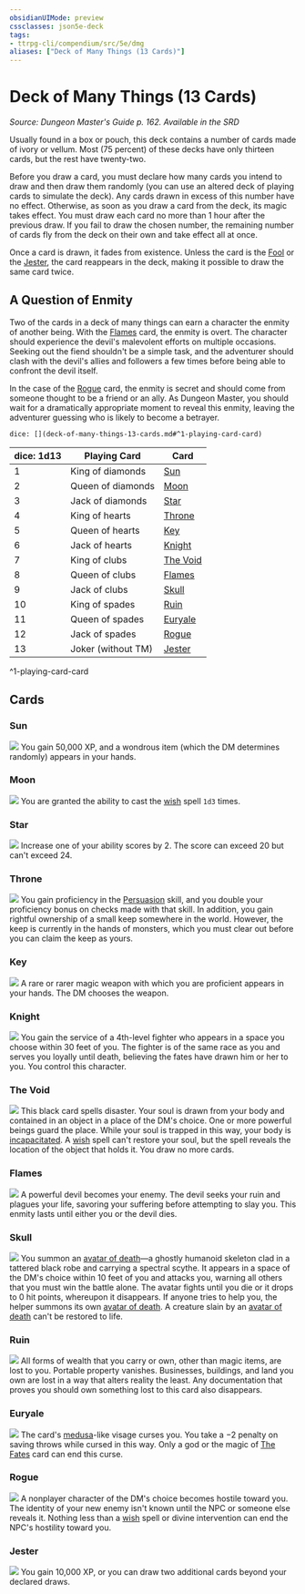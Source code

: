 ```yaml
---
obsidianUIMode: preview
cssclasses: json5e-deck
tags:
- ttrpg-cli/compendium/src/5e/dmg
aliases: ["Deck of Many Things (13 Cards)"]
---
```

# Deck of Many Things (13 Cards)
*Source: Dungeon Master's Guide p. 162. Available in the <span title='Systems Reference Document (5.1)'>SRD</span>*  

Usually found in a box or pouch, this deck contains a number of cards made of ivory or vellum. Most (75 percent) of these decks have only thirteen cards, but the rest have twenty-two.

Before you draw a card, you must declare how many cards you intend to draw and then draw them randomly (you can use an altered deck of playing cards to simulate the deck). Any cards drawn in excess of this number have no effect. Otherwise, as soon as you draw a card from the deck, its magic takes effect. You must draw each card no more than 1 hour after the previous draw. If you fail to draw the chosen number, the remaining number of cards fly from the deck on their own and take effect all at once.

Once a card is drawn, it fades from existence. Unless the card is the [Fool](/CLI/decks/deck-of-many-things.md#Fool) or the [Jester](/CLI/decks/deck-of-many-things.md#Jester), the card reappears in the deck, making it possible to draw the same card twice.

## A Question of Enmity

Two of the cards in a deck of many things can earn a character the enmity of another being. With the [Flames](/CLI/decks/deck-of-many-things.md#Flames) card, the enmity is overt. The character should experience the devil's malevolent efforts on multiple occasions. Seeking out the fiend shouldn't be a simple task, and the adventurer should clash with the devil's allies and followers a few times before being able to confront the devil itself.

In the case of the [Rogue](/CLI/decks/deck-of-many-things.md#Rogue) card, the enmity is secret and should come from someone thought to be a friend or an ally. As Dungeon Master, you should wait for a dramatically appropriate moment to reveal this enmity, leaving the adventurer guessing who is likely to become a betrayer.

`dice: [](deck-of-many-things-13-cards.md#^1-playing-card-card)`

| dice: 1d13 | Playing Card | Card |
|------------|--------------|------|
| 1 | King of diamonds | [Sun](/CLI/decks/deck-of-many-things.md#Sun) |
| 2 | Queen of diamonds | [Moon](/CLI/decks/deck-of-many-things.md#Moon) |
| 3 | Jack of diamonds | [Star](/CLI/decks/deck-of-many-things.md#Star) |
| 4 | King of hearts | [Throne](/CLI/decks/deck-of-many-things.md#Throne) |
| 5 | Queen of hearts | [Key](/CLI/decks/deck-of-many-things.md#Key) |
| 6 | Jack of hearts | [Knight](/CLI/decks/deck-of-many-things.md#Knight) |
| 7 | King of clubs | [The Void](/CLI/decks/deck-of-many-things.md#The%20Void) |
| 8 | Queen of clubs | [Flames](/CLI/decks/deck-of-many-things.md#Flames) |
| 9 | Jack of clubs | [Skull](/CLI/decks/deck-of-many-things.md#Skull) |
| 10 | King of spades | [Ruin](/CLI/decks/deck-of-many-things.md#Ruin) |
| 11 | Queen of spades | [Euryale](/CLI/decks/deck-of-many-things.md#Euryale) |
| 12 | Jack of spades | [Rogue](/CLI/decks/deck-of-many-things.md#Rogue) |
| 13 | Joker (without TM) | [Jester](/CLI/decks/deck-of-many-things.md#Jester) |
^1-playing-card-card

## Cards

### Sun
![](/CLI/decks/img/deck-of-many-things-02-sun.webp#card)
You gain 50,000 XP, and a wondrous item (which the DM determines randomly) appears in your hands.

### Moon
![](/CLI/decks/img/deck-of-many-things-03-moon.webp#card)
You are granted the ability to cast the [wish](/CLI/spells/wish.md) spell `1d3` times.

### Star
![](/CLI/decks/img/deck-of-many-things-04-star.webp#card)
Increase one of your ability scores by 2. The score can exceed 20 but can't exceed 24.

### Throne
![](/CLI/decks/img/deck-of-many-things-07-throne.webp#card)
You gain proficiency in the [Persuasion](/CLI/skills.md#Persuasion) skill, and you double your proficiency bonus on checks made with that skill. In addition, you gain rightful ownership of a small keep somewhere in the world. However, the keep is currently in the hands of monsters, which you must clear out before you can claim the keep as yours.

### Key
![](/CLI/decks/img/deck-of-many-things-08-key.webp#card)
A rare or rarer magic weapon with which you are proficient appears in your hands. The DM chooses the weapon.

### Knight
![](/CLI/decks/img/deck-of-many-things-09-knight.webp#card)
You gain the service of a 4th-level fighter who appears in a space you choose within 30 feet of you. The fighter is of the same race as you and serves you loyally until death, believing the fates have drawn him or her to you. You control this character.

### The Void
![](/CLI/decks/img/deck-of-many-things-12-void.webp#card)
This black card spells disaster. Your soul is drawn from your body and contained in an object in a place of the DM's choice. One or more powerful beings guard the place. While your soul is trapped in this way, your body is [incapacitated](/CLI/conditions.md#Incapacitated). A [wish](/CLI/spells/wish.md) spell can't restore your soul, but the spell reveals the location of the object that holds it. You draw no more cards.

### Flames
![](/CLI/decks/img/deck-of-many-things-13-flames.webp#card)
A powerful devil becomes your enemy. The devil seeks your ruin and plagues your life, savoring your suffering before attempting to slay you. This enmity lasts until either you or the devil dies.

### Skull
![](/CLI/decks/img/deck-of-many-things-14-skull.webp#card)
You summon an [avatar of death](/CLI/bestiary/undead/avatar-of-death-dmg.md)—a ghostly humanoid skeleton clad in a tattered black robe and carrying a spectral scythe. It appears in a space of the DM's choice within 10 feet of you and attacks you, warning all others that you must win the battle alone. The avatar fights until you die or it drops to 0 hit points, whereupon it disappears. If anyone tries to help you, the helper summons its own [avatar of death](/CLI/bestiary/undead/avatar-of-death-dmg.md). A creature slain by an [avatar of death](/CLI/bestiary/undead/avatar-of-death-dmg.md) can't be restored to life.

### Ruin
![](/CLI/decks/img/deck-of-many-things-17-ruin.webp#card)
All forms of wealth that you carry or own, other than magic items, are lost to you. Portable property vanishes. Businesses, buildings, and land you own are lost in a way that alters reality the least. Any documentation that proves you should own something lost to this card also disappears.

### Euryale
![](/CLI/decks/img/deck-of-many-things-18-euryale.webp#card)
The card's [medusa](/CLI/bestiary/monstrosity/medusa.md)-like visage curses you. You take a −2 penalty on saving throws while cursed in this way. Only a god or the magic of [The Fates](/CLI/decks/deck-of-many-things.md#The%20Fates) card can end this curse.

### Rogue
![](/CLI/decks/img/deck-of-many-things-19-rogue.webp#card)
A nonplayer character of the DM's choice becomes hostile toward you. The identity of your new enemy isn't known until the NPC or someone else reveals it. Nothing less than a [wish](/CLI/spells/wish.md) spell or divine intervention can end the NPC's hostility toward you.

### Jester
![](/CLI/decks/img/deck-of-many-things-22-jester.webp#card)
You gain 10,000 XP, or you can draw two additional cards beyond your declared draws.